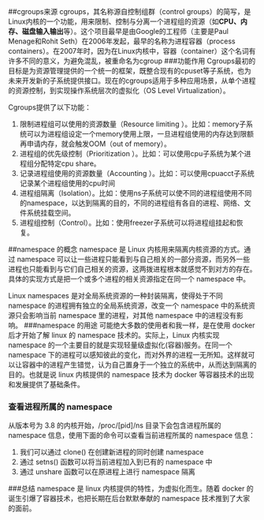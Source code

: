 ##cgroups来源
cgroups，其名称源自控制组群（control groups）的简写，是Linux内核的一个功能，用来限制、控制与分离一个进程组的资源（如**CPU、内存、磁盘输入输出**等）。这个项目最早是由Google的工程师（主要是Paul Menage和Rohit Seth）在2006年发起，最早的名称为进程容器（process containers）。在2007年时，因为在Linux内核中，容器（container）这个名词有许多不同的意义，为避免混乱，被重命名为cgroup
###功能作用
Cgroups最初的目标是为资源管理提供的一个统一的框架，既整合现有的cpuset等子系统，也为未来开发新的子系统提供接口。现在的cgroups适用于多种应用场景，从单个进程的资源控制，到实现操作系统层次的虚拟化（OS Level Virtualization）。<br>

Cgroups提供了以下功能：

1. 限制进程组可以使用的资源数量（Resource limiting ）。比如：memory子系统可以为进程组设定一个memory使用上限，一旦进程组使用的内存达到限额再申请内存，就会触发OOM（out of memory）。
1. 进程组的优先级控制（Prioritization ）。比如：可以使用cpu子系统为某个进程组分配特定cpu share。
1. 记录进程组使用的资源数量（Accounting ）。比如：可以使用cpuacct子系统记录某个进程组使用的cpu时间
1. 进程组隔离（Isolation）。比如：使用ns子系统可以使不同的进程组使用不同的namespace，以达到隔离的目的，不同的进程组有各自的进程、网络、文件系统挂载空间。
1. 进程组控制（Control）。比如：使用freezer子系统可以将进程组挂起和恢复。

##namespace 的概念
namespace 是 Linux 内核用来隔离内核资源的方式。通过 namespace 可以让一些进程只能看到与自己相关的一部分资源，而另外一些进程也只能看到与它们自己相关的资源，这两拨进程根本就感觉不到对方的存在。具体的实现方式是把一个或多个进程的相关资源指定在同一个 namespace 中。

Linux namespaces 是对全局系统资源的一种封装隔离，使得处于不同 namespace 的进程拥有独立的全局系统资源，改变一个 namespace 中的系统资源只会影响当前 namespace 里的进程，对其他 namespace 中的进程没有影响。
###namespace 的用途
可能绝大多数的使用者和我一样，是在使用 docker 后才开始了解 linux 的 namespace 技术的。实际上，Linux 内核实现 namespace 的一个主要目的就是实现轻量级虚拟化(容器)服务。在同一个 namespace 下的进程可以感知彼此的变化，而对外界的进程一无所知。这样就可以让容器中的进程产生错觉，认为自己置身于一个独立的系统中，从而达到隔离的目的。也就是说 linux 内核提供的 namespace 技术为 docker 等容器技术的出现和发展提供了基础条件。

### 查看进程所属的 namespace
从版本号为 3.8 的内核开始，/proc/[pid]/ns 目录下会包含进程所属的 namespace 信息，使用下面的命令可以查看当前进程所属的 namespace 信息：

1. 我们可以通过 clone() 在创建新进程的同时创建 namespace
1. 通过 setns() 函数可以将当前进程加入到已有的 namespace 中
1. 通过 unshare 函数可以在原进程上进行 namespace 隔离

###总结
namespace 是 linux 内核提供的特性，为虚拟化而生。随着 docker 的诞生引爆了容器技术，也把长期在后台默默奉献的 namespace 技术推到了大家的面前。

